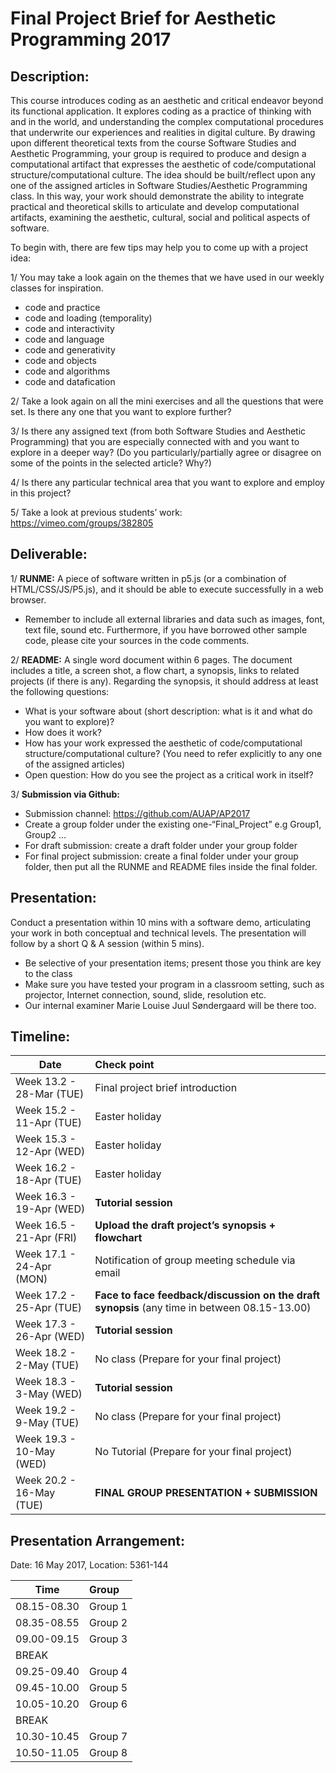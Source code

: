 # Final Project Brief for Aesthetic Programming 2017

## Description:

This course introduces coding as an aesthetic and critical endeavor beyond its functional application. It explores coding as a practice of thinking with and in the world, and understanding the complex computational procedures that underwrite our experiences and realities in digital culture. By drawing upon different theoretical texts from the course Software Studies and Aesthetic Programming, your group is required to produce and design a computational artifact that expresses the aesthetic of code/computational structure/computational culture. The idea should be built/reflect upon any one of the assigned articles in Software Studies/Aesthetic Programming class. In this way, your work should demonstrate the ability to integrate practical and theoretical skills to articulate and develop computational artifacts, examining the aesthetic, cultural, social and political aspects of software.  

To begin with, there are few tips may help you to come up with a project idea: 

1/ You may take a look again on the themes that we have used in our weekly classes for inspiration.  

-	code and practice
-	code and loading (temporality)
-	code and interactivity
-	code and language
-	code and generativity
-	code and objects
-	code and algorithms
-	code and datafication

2/ Take a look again on all the mini exercises and all the questions that were set. Is there any one that you want to explore further?

3/ Is there any assigned text (from both Software Studies and Aesthetic Programming) that you are especially connected with and you want to explore in a deeper way? (Do you particularly/partially agree or disagree on some of the points in the selected article? Why?)

4/ Is there any particular technical area that you want to explore and employ in this project? 

5/ Take a look at previous students’ work: https://vimeo.com/groups/382805 

## Deliverable:

1/ **RUNME:**  A piece of software written in p5.js (or a combination of HTML/CSS/JS/P5.js), and it should be able to execute successfully in a web browser. 
* Remember to include all external libraries and data such as images, font, text file, sound etc. Furthermore, if you have borrowed other sample code, please cite your sources in the code comments. 

2/ **README:** A single word document within 6 pages.  The document includes a title, a screen shot, a flow chart, a synopsis, links to related projects (if there is any).  Regarding the synopsis, it should address at least the following questions:
-	What is your software about (short description: what is it and what do you want to explore)?
-	How does it work?
-	How has your work expressed the aesthetic of code/computational structure/computational culture? (You need to refer explicitly to any one of the assigned articles)
-	Open question: How do you see the project as a critical work in itself?

3/ **Submission via Github:** 
- Submission channel: https://github.com/AUAP/AP2017
- Create a group folder under the existing one-“Final_Project” e.g Group1, Group2 …
- For draft submission: create a draft folder under your group folder
- For final project submission: create a final folder under your group folder, then put all the RUNME and README files inside the final folder.

## Presentation: 

Conduct a presentation within 10 mins with a software demo, articulating your work in both conceptual and technical levels. The presentation will follow by a short Q & A session (within 5 mins). 

* Be selective of your presentation items; present those you think are key to the class
* Make sure you have tested your program in a classroom setting, such as projector, Internet connection, sound, slide, resolution etc. 
* Our internal examiner Marie Louise Juul Søndergaard will be there too. 

## Timeline:


| Date         | Check point                                  
| ------------ |:-------------------------------------------  
| Week 13.2 - 28-Mar (TUE) | Final project brief introduction             
| Week 15.2 - 11-Apr (TUE) | Easter holiday                                 
| Week 15.3 - 12-Apr (WED) | Easter holiday                               
| Week 16.2 - 18-Apr (TUE) | Easter holiday                               
| Week 16.3 - 19-Apr (WED) | **Tutorial session**                               
| Week 16.5 - 21-Apr (FRI) | **Upload the draft project’s synopsis + flowchart**          
| Week 17.1 - 24-Apr (MON) | Notification of group meeting schedule via email      
| Week 17.2 - 25-Apr (TUE) | **Face to face feedback/discussion on the draft synopsis**  (any time in between 08.15-13.00)
| Week 17.3 - 26-Apr (WED) | **Tutorial session**                             
| Week 18.2 - 2-May  (TUE) | No class (Prepare for your final project)     
| Week 18.3 - 3-May  (WED) | **Tutorial session**                             
| Week 19.2 - 9-May  (TUE) | No class (Prepare for your final project)     
| Week 19.3 - 10-May (WED) | No Tutorial (Prepare for your final project) 
| Week 20.2 - 16-May (TUE) | **FINAL GROUP PRESENTATION + SUBMISSION**     

## Presentation Arrangement:
Date: 16 May 2017, Location: 5361-144

| Time        | Group                             
| ------------ |:-------------------------------------------  
| 08.15-08.30 | Group 1            
| 08.35-08.55 | Group 2                                 
| 09.00-09.15 | Group 3                              
| BREAK                             
| 09.25-09.40 | Group 4                              
| 09.45-10.00 | Group 5     
| 10.05-10.20 | Group 6     
| BREAK 
| 10.30-10.45 | Group 7                             
| 10.50-11.05 | Group 8     
